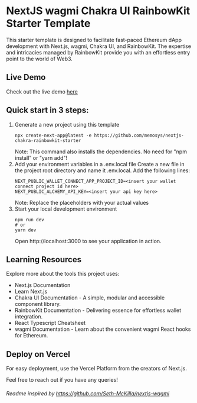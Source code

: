 # NextJS wagmi Chakra UI RainbowKit Starter Template

This starter template is designed to facilitate fast-paced Ethereum dApp development with Next.js, wagmi, Chakra UI, and RainbowKit. The expertise and intricacies managed by RainbowKit provide you with an effortless entry point to the world of Web3. 

## Live Demo
Check out the live demo [here](TBD)

## Quick start in 3 steps:
1. Generate a new project using this template
    ```
    npx create-next-app@latest -e https://github.com/memosys/nextjs-chakra-rainbowkit-starter
    ```
    Note: This command also installs the dependencies. No need for "npm install" or "yarn add"!
2. Add your environment variables in a .env.local file
    Create a new file in the project root directory and name it ﻿.env.local. Add the following lines:
    ```
    NEXT_PUBLIC_WALLET_CONNECT_APP_PROJECT_ID=<insert your wallet connect project id here>
    NEXT_PUBLIC_ALCHEMY_API_KEY=<insert your api key here>
    ```
    Note: Replace the placeholders with your actual values
3. Start your local development environment
    ```
    npm run dev
    # or
    yarn dev
    ```
    Open http://localhost:3000 to see your application in action.

## Learning Resources
Explore more about the tools this project uses:
- Next.js Documentation
- Learn Next.js
- Chakra UI Documentation - A simple, modular and accessible component library.
- RainbowKit Documentation - Delivering essence for effortless wallet integration.
- React Typescript Cheatsheet
- wagmi Documentation - Learn about the convenient wagmi React hooks for Ethereum.

## Deploy on Vercel
For easy deployment, use the Vercel Platform from the creators of Next.js.

Feel free to reach out if you have any queries!

######  Readme inspired by https://github.com/Seth-McKilla/nextjs-wagmi
